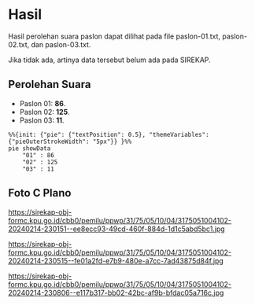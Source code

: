 # Hasil

Hasil perolehan suara paslon dapat dilihat pada file paslon-01.txt, paslon-02.txt, dan paslon-03.txt.

Jika tidak ada, artinya data tersebut belum ada pada SIREKAP.

## Perolehan Suara

 * Paslon 01: **86**.
 * Paslon 02: **125**.
 * Paslon 03: **11**.

```mermaid
%%{init: {"pie": {"textPosition": 0.5}, "themeVariables": {"pieOuterStrokeWidth": "5px"}} }%%
pie showData
    "01" : 86
    "02" : 125
    "03" : 11
```
## Foto C Plano

https://sirekap-obj-formc.kpu.go.id/cbb0/pemilu/ppwp/31/75/05/10/04/3175051004102-20240214-230151--ee8ecc93-49cd-460f-884d-1d1c5abd5bc1.jpg

https://sirekap-obj-formc.kpu.go.id/cbb0/pemilu/ppwp/31/75/05/10/04/3175051004102-20240214-230515--fe01a2fd-e7b9-480e-a7cc-7ad43875d84f.jpg

https://sirekap-obj-formc.kpu.go.id/cbb0/pemilu/ppwp/31/75/05/10/04/3175051004102-20240214-230806--e117b317-bb02-42bc-af9b-bfdac05a716c.jpg
